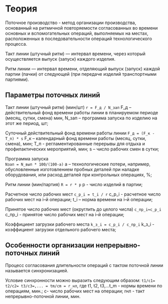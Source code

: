 # Теория

Поточное производство - метод организации производства, основанный на ритмичной повторяемости согласованных во времени основных и вспомогательных операций, выполняемых на местах, расположенных в последовательности операций технологического процесса.

Такт линии (штучный ритм) — интервал времени, через который осуществляется выпуск (запуск) каждого изделия. 

Ритм линии — интервал времени, отделяющий выпуск (запуск) каждой партии (пачки) от следующей (при передаче изделий транспортными партиями). 

## Параметры поточных линий

Такт линии (штучный ритм) (мин/шт)
`r = F_д / N_зап`
F_д – действительный фонд времени работы линии в планируемом периоде (месяц, сутки, смена) мин, 
N_зап – программа запуска по изделию на этот же период, шт; 

Суточный действительный фонд времени работы линии 
`F_д = (F_к - Т_п) * s`
F_к – календарный фонд времени работы (месяц, сутки, смена), мин; 
Т_п - регламентированные перерывы для отдыха и профилактических мероприятий, мин; 
s – число рабочих смен в сутки; 

Программа запуска 	
`Nзап = N_вып * 100/(100-а)`
а – технологические потери, например, обусловленные изготовлением пробных деталей при наладке оборудования, или расход деталей при контрольных операциях, %; 

Ритм линии (мин/партия)
`R = r * p`	
p - число изделий в партии; 

Расчетное число рабочих мест
`c_p_i = t_i / r`
c_p_i - расчетное число рабочих мест на i–й операции; 
t_i – норма времени на i–й операции; 

Принятое число рабочих мест (округлить до целого числа)
`c_пр_i≈c_p_i`
c_пр_i - принятое число рабочих мест на i–й операции; 

Коэффициент загрузки рабочего места
`k_з_i = c_p_i / c_пр_i`
k_з_i - коэффициент загрузки отдельного рабочего места; 

## Особенности организации непрерывно-поточных линий

Процесс согласования длительности операций с тактом поточной линии называется синхронизацией. 

Условие синхронности можно выразить следующим образом: 
`t1/c1= t2/c2= t3/c3=,... = tm/cm = r_нл`,
где t1, t2, t3,...t_m - нормы времени по операциям, мин.;
c- число рабочих мест на операции; 
rнл - такт непрерывно-поточной линии, мин. 